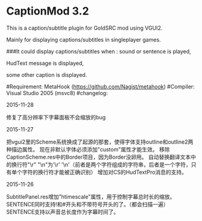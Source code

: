 # CaptionMod 3.2

This is a caption/subtitle plugin for GoldSRC mod using VGUI2.

Mainly for displaying captions/subtitles in singleplayer games.

###It could display captions/subtitles when :
  sound or sentence is played,

  HudText message is displayed,

  some other caption is displayed.

#Requirement:
  MetaHook (https://github.com/Nagist/metahook)
#Compiler:
  Visual Studio 2005 (msvc8)
#changelog:

2015-11-28

修复了高分辨率下字幕面板不会缩放的bug

2015-11-27

把vgui2里的Scheme系统换成了起源的那套，使得字体支持outline和outline2两种描边属性。
现在非默认字体必须添加"custom"属性才能生效。
移除CaptionScheme.res中的Border项目，因为Border没卵用。
自动替换翻译文本中的换行符"\r" "\n"为'\r' '\n'（前者是两个字符组成的字符串，后者是一个字符，只有单个字符的换行符才能被正确识别）
增加对CS的HudTextPro消息的支持。

2015-11-26

SubtitlePanel.res增加"htimescale"属性，用于控制字幕总时长的缩放。
SENTENCE同时支持!和#开头和不带符号开头的了。（都会扫描一遍）
SENTENCE支持以声音总长度作为字幕时间了。
